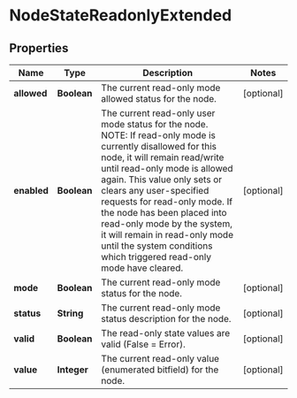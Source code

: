 
# NodeStateReadonlyExtended

## Properties
Name | Type | Description | Notes
------------ | ------------- | ------------- | -------------
**allowed** | **Boolean** | The current read-only mode allowed status for the node. |  [optional]
**enabled** | **Boolean** | The current read-only user mode status for the node. NOTE: If read-only mode is currently disallowed for this node, it will remain read/write until read-only mode is allowed again. This value only sets or clears any user-specified requests for read-only mode. If the node has been placed into read-only mode by the system, it will remain in read-only mode until the system conditions which triggered read-only mode have cleared. |  [optional]
**mode** | **Boolean** | The current read-only mode status for the node. |  [optional]
**status** | **String** | The current read-only mode status description for the node. |  [optional]
**valid** | **Boolean** | The read-only state values are valid (False &#x3D; Error). |  [optional]
**value** | **Integer** | The current read-only value (enumerated bitfield) for the node. |  [optional]



